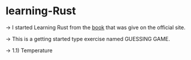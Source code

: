 # learning-Rust

-> I started Learning Rust from the [book](https://doc.rust-lang.org/book/) that was give on the official site.

-> This is a getting started type exercise named GUESSING GAME.

-> 1.1) Temperature
